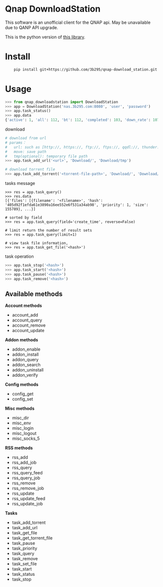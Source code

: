 # Qnap DownloadStation

This software is an unofficial client for the QNAP api. May be unavailable due to QANP API upgrade.

This is the python version of [this library](https://github.com/cyclotron3k/qnap-download_station).

# Install
```bash
    pip install git+https://github.com/3b295/qnap-download_station.git
```

# Usage

```python
>>> from qnap_downloadstation import DownloadStation
>>> app = DownloadStation('nas.3b295.com:8080', 'user', 'password')
>>> app.task_status()
>>> app.data
{'active': 1, 'all': 112, 'bt': 112, 'completed': 103, 'down_rate': 1075, 'downloading': 8, 'inactive': 111, 'paused': 0, 'seeding': 1, 'stopped': 0, 'up_rate': 0, 'url': 0}
```

download

```python
# download from url
# params：
#   url: such as [http://, https://, ftp://, ftps://, qqdl://, thunder:// flashget://, magnet]
#   move: save path
#   tmp(optional): temporary file path
>>> app.task_add_url('<url>', 'Download/', 'Download/tmp')

# download torrent file
>>> app.task_add_torrent('<torrent-file-path>', 'Download/', 'Download/tmp/')

```

tasks message
```
>>> res = app.task_query()
>>> res.data
[{'files': [{filename': '<filename>', 'hash': '405d92f1efda61e3890a16ee552e6f531a34ab98', 'priority': 1, 'size': 155789}, ...}]

# sorted by field
>>> res = app.task_query(field='create_time', reverse=False)

# limit return the number of result sets
>>> res = app.task_query(limit=1)

# view task file information,
>>> res = app.task_get_file('<hash>')
```

task operation
```python
>>> app.task_stop('<hash>')
>>> app.task_start('<hash>')
>>> app.task_pause('<hash>')
>>> app.task_remove('<hash>')
```



## Available methods

**Account methods**

- account_add
- account_query
- account_remove
- account_update

**Addon methods**

- addon_enable
- addon_install
- addon_query
- addon_search
- addon_uninstall
- addon_verify

**Config methods**

- config_get
- config_set

**Misc methods**

- misc_dir
- misc_env
- misc_login
- misc_logout
- misc_socks_5

**RSS methods**

- rss_add
- rss_add_job
- rss_query
- rss_query_feed
- rss_query_job
- rss_remove
- rss_remove_job
- rss_update
- rss_update_feed
- rss_update_job

**Tasks**

- task_add_torrent
- task_add_url
- task_get_file
- task_get_torrent_file
- task_pause
- task_priority
- task_query
- task_remove
- task_set_file
- task_start
- task_status
- task_stop